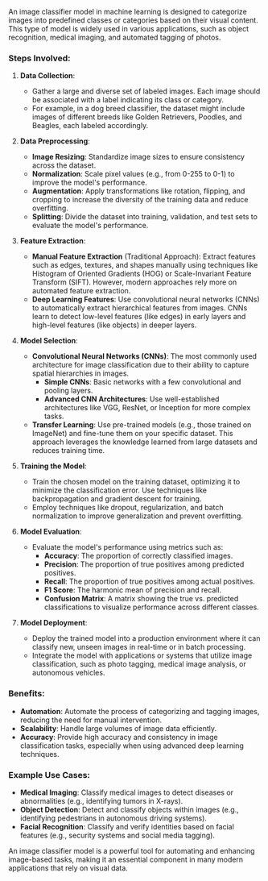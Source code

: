 An image classifier model in machine learning is designed to categorize images into predefined classes or categories based on their visual content. This type of model is widely used in various applications, such as object recognition, medical imaging, and automated tagging of photos.

### Steps Involved:

1. **Data Collection**:
   - Gather a large and diverse set of labeled images. Each image should be associated with a label indicating its class or category.
   - For example, in a dog breed classifier, the dataset might include images of different breeds like Golden Retrievers, Poodles, and Beagles, each labeled accordingly.

2. **Data Preprocessing**:
   - **Image Resizing**: Standardize image sizes to ensure consistency across the dataset.
   - **Normalization**: Scale pixel values (e.g., from 0-255 to 0-1) to improve the model's performance.
   - **Augmentation**: Apply transformations like rotation, flipping, and cropping to increase the diversity of the training data and reduce overfitting.
   - **Splitting**: Divide the dataset into training, validation, and test sets to evaluate the model's performance.

3. **Feature Extraction**:
   - **Manual Feature Extraction** (Traditional Approach): Extract features such as edges, textures, and shapes manually using techniques like Histogram of Oriented Gradients (HOG) or Scale-Invariant Feature Transform (SIFT). However, modern approaches rely more on automated feature extraction.
   - **Deep Learning Features**: Use convolutional neural networks (CNNs) to automatically extract hierarchical features from images. CNNs learn to detect low-level features (like edges) in early layers and high-level features (like objects) in deeper layers.

4. **Model Selection**:
   - **Convolutional Neural Networks (CNNs)**: The most commonly used architecture for image classification due to their ability to capture spatial hierarchies in images.
     - **Simple CNNs**: Basic networks with a few convolutional and pooling layers.
     - **Advanced CNN Architectures**: Use well-established architectures like VGG, ResNet, or Inception for more complex tasks.
   - **Transfer Learning**: Use pre-trained models (e.g., those trained on ImageNet) and fine-tune them on your specific dataset. This approach leverages the knowledge learned from large datasets and reduces training time.

5. **Training the Model**:
   - Train the chosen model on the training dataset, optimizing it to minimize the classification error. Use techniques like backpropagation and gradient descent for training.
   - Employ techniques like dropout, regularization, and batch normalization to improve generalization and prevent overfitting.

6. **Model Evaluation**:
   - Evaluate the model's performance using metrics such as:
     - **Accuracy**: The proportion of correctly classified images.
     - **Precision**: The proportion of true positives among predicted positives.
     - **Recall**: The proportion of true positives among actual positives.
     - **F1 Score**: The harmonic mean of precision and recall.
     - **Confusion Matrix**: A matrix showing the true vs. predicted classifications to visualize performance across different classes.

7. **Model Deployment**:
   - Deploy the trained model into a production environment where it can classify new, unseen images in real-time or in batch processing.
   - Integrate the model with applications or systems that utilize image classification, such as photo tagging, medical image analysis, or autonomous vehicles.

### Benefits:
- **Automation**: Automate the process of categorizing and tagging images, reducing the need for manual intervention.
- **Scalability**: Handle large volumes of image data efficiently.
- **Accuracy**: Provide high accuracy and consistency in image classification tasks, especially when using advanced deep learning techniques.

### Example Use Cases:
- **Medical Imaging**: Classify medical images to detect diseases or abnormalities (e.g., identifying tumors in X-rays).
- **Object Detection**: Detect and classify objects within images (e.g., identifying pedestrians in autonomous driving systems).
- **Facial Recognition**: Classify and verify identities based on facial features (e.g., security systems and social media tagging).

An image classifier model is a powerful tool for automating and enhancing image-based tasks, making it an essential component in many modern applications that rely on visual data.
